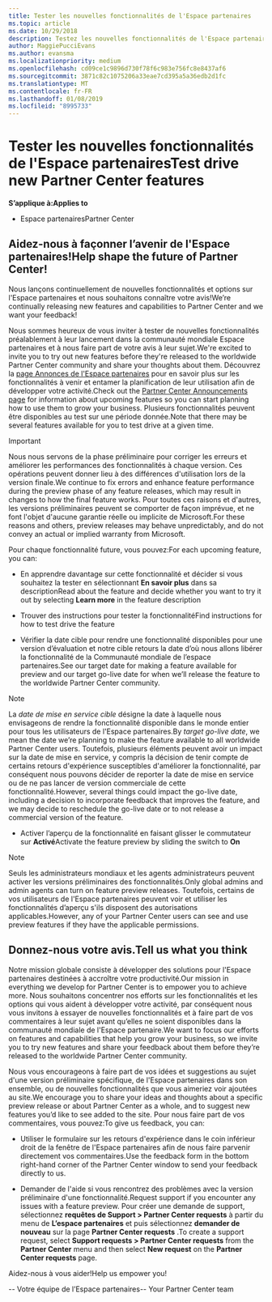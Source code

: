 ```yaml
---
title: Tester les nouvelles fonctionnalités de l'Espace partenaires
ms.topic: article
ms.date: 10/29/2018
description: Testez les nouvelles fonctionnalités de l'Espace partenaires avant leur lancement et dites-nous ce que vous en pensez. Aidez-nous à façonner l’avenir de l'Espace partenaires!
author: MaggiePucciEvans
ms.author: evansma
ms.localizationpriority: medium
ms.openlocfilehash: cd09ce1c9896d730f78f6c983e756fc8e8437af6
ms.sourcegitcommit: 3871c82c1075206a33eae7cd395a5a36edb2d1fc
ms.translationtype: MT
ms.contentlocale: fr-FR
ms.lasthandoff: 01/08/2019
ms.locfileid: "8995733"
---
```

# <a name="test-drive-new-partner-center-features"></a><span data-ttu-id="7acd4-104">Tester les nouvelles fonctionnalités de l'Espace partenaires</span><span class="sxs-lookup"><span data-stu-id="7acd4-104">Test drive new Partner Center features</span></span>

**<span data-ttu-id="7acd4-105">S’applique à:</span><span class="sxs-lookup"><span data-stu-id="7acd4-105">Applies to</span></span>**

- <span data-ttu-id="7acd4-106">Espace partenaires</span><span class="sxs-lookup"><span data-stu-id="7acd4-106">Partner Center</span></span>

## <a name="help-shape-the-future-of-partner-center"></a><span data-ttu-id="7acd4-107">Aidez-nous à façonner l’avenir de l'Espace partenaires!</span><span class="sxs-lookup"><span data-stu-id="7acd4-107">Help shape the future of Partner Center!</span></span>

<span data-ttu-id="7acd4-108">Nous lançons continuellement de nouvelles fonctionnalités et options sur l'Espace partenaires et nous souhaitons connaître votre avis!</span><span class="sxs-lookup"><span data-stu-id="7acd4-108">We’re continually releasing new features and capabilities to Partner Center and we want your feedback!</span></span> 

<span data-ttu-id="7acd4-109">Nous sommes heureux de vous inviter à tester de nouvelles fonctionnalités préalablement à leur lancement dans la communauté mondiale Espace partenaires et à nous faire part de votre avis à leur sujet.</span><span class="sxs-lookup"><span data-stu-id="7acd4-109">We're excited to invite you to try out new features before they're released to the worldwide Partner Center community and share your thoughts about them.</span></span> <span data-ttu-id="7acd4-110">Découvrez la [page Annonces de l'Espace partenaires](https://partnercenter.microsoft.com/pcv/announcements) pour en savoir plus sur les fonctionnalités à venir et entamer la planification de leur utilisation afin de développer votre activité.</span><span class="sxs-lookup"><span data-stu-id="7acd4-110">Check out the [Partner Center Announcements page](https://partnercenter.microsoft.com/pcv/announcements) for information about upcoming features so you can start planning how to use them to grow your business.</span></span> <span data-ttu-id="7acd4-111">Plusieurs fonctionnalités peuvent être disponibles au test sur une période donnée.</span><span class="sxs-lookup"><span data-stu-id="7acd4-111">Note that there may be several features available for you to test drive at a given time.</span></span>

> [!IMPORTANT]  
> <span data-ttu-id="7acd4-112">Nous nous servons de la phase préliminaire pour corriger les erreurs et améliorer les performances des fonctionnalités à chaque version. Ces opérations peuvent donner lieu à des différences d'utilisation lors de la version finale.</span><span class="sxs-lookup"><span data-stu-id="7acd4-112">We continue to fix errors and enhance feature performance during the preview phase of any feature releases, which may result in changes to how the final feature works.</span></span> <span data-ttu-id="7acd4-113">Pour toutes ces raisons et d'autres, les versions préliminaires peuvent se comporter de façon imprévue, et ne font l'objet d'aucune garantie réelle ou implicite de Microsoft.</span><span class="sxs-lookup"><span data-stu-id="7acd4-113">For these reasons and others, preview releases may behave unpredictably, and do not convey an actual or implied warranty from Microsoft.</span></span>

<span data-ttu-id="7acd4-114">Pour chaque fonctionnalité future, vous pouvez:</span><span class="sxs-lookup"><span data-stu-id="7acd4-114">For each upcoming feature, you can:</span></span>

- <span data-ttu-id="7acd4-115">En apprendre davantage sur cette fonctionnalité et décider si vous souhaitez la tester en sélectionnant **En savoir plus** dans sa description</span><span class="sxs-lookup"><span data-stu-id="7acd4-115">Read about the feature and decide whether you want to try it out by selecting **Learn more** in the feature description</span></span> 

- <span data-ttu-id="7acd4-116">Trouver des instructions pour tester la fonctionnalité</span><span class="sxs-lookup"><span data-stu-id="7acd4-116">Find instructions for how to test drive the feature</span></span>

- <span data-ttu-id="7acd4-117">Vérifier la date cible pour rendre une fonctionnalité disponibles pour une version d’évaluation et notre cible retours la date d’où nous allons libérer la fonctionnalité de la Communauté mondiale de l’espace partenaires.</span><span class="sxs-lookup"><span data-stu-id="7acd4-117">See our target date for making a feature available for preview and our target go-live date for when we’ll release the feature to the worldwide Partner Center community.</span></span>

> [!NOTE]  
>  <span data-ttu-id="7acd4-118">La *date de mise en service cible* désigne la date à laquelle nous envisageons de rendre la fonctionnalité disponible dans le monde entier pour tous les utilisateurs de l'Espace partenaires.</span><span class="sxs-lookup"><span data-stu-id="7acd4-118">By *target go-live date*, we mean the date we’re planning to make the feature available to all worldwide Partner Center users.</span></span> <span data-ttu-id="7acd4-119">Toutefois, plusieurs éléments peuvent avoir un impact sur la date de mise en service, y compris la décision de tenir compte de certains retours d'expérience susceptibles d'améliorer la fonctionnalité, par conséquent nous pouvons décider de reporter la date de mise en service ou de ne pas lancer de version commerciale de cette fonctionnalité.</span><span class="sxs-lookup"><span data-stu-id="7acd4-119">However, several things could impact the go-live date, including a decision to incorporate feedback that improves the feature, and we may decide to reschedule the go-live date or to not release a commercial version of the feature.</span></span>  

- <span data-ttu-id="7acd4-120">Activer l’aperçu de la fonctionnalité en faisant glisser le commutateur sur **Activé**</span><span class="sxs-lookup"><span data-stu-id="7acd4-120">Activate the feature preview by sliding the switch to **On**</span></span>

> [!NOTE]  
>  <span data-ttu-id="7acd4-121">Seuls les administrateurs mondiaux et les agents administrateurs peuvent activer les versions préliminaires des fonctionnalités.</span><span class="sxs-lookup"><span data-stu-id="7acd4-121">Only global admins and admin agents can turn on feature preview releases.</span></span> <span data-ttu-id="7acd4-122">Toutefois, certains de vos utilisateurs de l'Espace partenaires peuvent voir et utiliser les fonctionnalités d’aperçu s'ils disposent des autorisations applicables.</span><span class="sxs-lookup"><span data-stu-id="7acd4-122">However, any of your Partner Center users can see and use preview features if they have the applicable permissions.</span></span>
 
## <a name="tell-us-what-you-think"></a><span data-ttu-id="7acd4-123">Donnez-nous votre avis.</span><span class="sxs-lookup"><span data-stu-id="7acd4-123">Tell us what you think</span></span>

<span data-ttu-id="7acd4-124">Notre mission globale consiste à développer des solutions pour l'Espace partenaires destinées à accroître votre productivité.</span><span class="sxs-lookup"><span data-stu-id="7acd4-124">Our mission in everything we develop for Partner Center is to empower you to achieve more.</span></span> <span data-ttu-id="7acd4-125">Nous souhaitons concentrer nos efforts sur les fonctionnalités et les options qui vous aident à développer votre activité, par conséquent nous vous invitons à essayer de nouvelles fonctionnalités et à faire part de vos commentaires à leur sujet avant qu’elles ne soient disponibles dans la communauté mondiale de l'Espace partenaire.</span><span class="sxs-lookup"><span data-stu-id="7acd4-125">We want to focus our efforts on features and capabilities that help you grow your business, so we invite you to try new features and share your feedback about them before they’re released to the worldwide Partner Center community.</span></span> 

<span data-ttu-id="7acd4-126">Nous vous encourageons à faire part de vos idées et suggestions au sujet d'une version préliminaire spécifique, de l'Espace partenaires dans son ensemble, ou de nouvelles fonctionnalités que vous aimeriez voir ajoutées au site.</span><span class="sxs-lookup"><span data-stu-id="7acd4-126">We encourage you to share your ideas and thoughts about a specific preview release or about Partner Center as a whole, and to suggest new features you’d like to see added to the site.</span></span> <span data-ttu-id="7acd4-127">Pour nous faire part de vos commentaires, vous pouvez:</span><span class="sxs-lookup"><span data-stu-id="7acd4-127">To give us feedback, you can:</span></span>  

-   <span data-ttu-id="7acd4-128">Utiliser le formulaire sur les retours d'expérience dans le coin inférieur droit de la fenêtre de l'Espace partenaires afin de nous faire parvenir directement vos commentaires.</span><span class="sxs-lookup"><span data-stu-id="7acd4-128">Use the feedback form in the bottom right-hand corner of the Partner Center window to send your feedback directly to us.</span></span> 

-   <span data-ttu-id="7acd4-129">Demander de l'aide si vous rencontrez des problèmes avec la version préliminaire d'une fonctionnalité.</span><span class="sxs-lookup"><span data-stu-id="7acd4-129">Request support if you encounter any issues with a feature preview.</span></span> <span data-ttu-id="7acd4-130">Pour créer une demande de support, sélectionnez **requêtes de Support > Partner Center requests** à partir du menu de **L’espace partenaires** et puis sélectionnez **demander de nouveau** sur la page **Partner Center requests** .</span><span class="sxs-lookup"><span data-stu-id="7acd4-130">To create a support request, select **Support requests > Partner Center requests** from the **Partner Center** menu and then select **New request** on the **Partner Center requests** page.</span></span>

<span data-ttu-id="7acd4-131">Aidez-nous à vous aider!</span><span class="sxs-lookup"><span data-stu-id="7acd4-131">Help us empower you!</span></span>

<span data-ttu-id="7acd4-132">-- Votre équipe de l’Espace partenaires</span><span class="sxs-lookup"><span data-stu-id="7acd4-132">-- Your Partner Center team</span></span>

